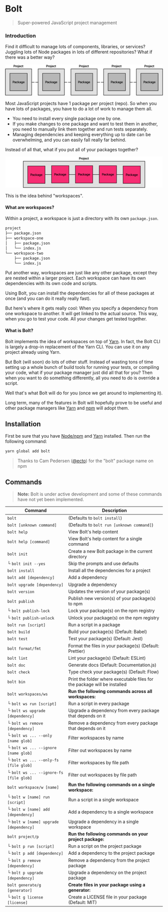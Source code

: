 # Bolt

> Super-powered JavaScript project management

### Introduction

Find it difficult to manage lots of components, libraries, or services?
Juggling lots of Node packages in lots of different repositories? What if there
was a better way?

![Diagram: One package per project](https://raw.githubusercontent.com/boltpkg/assets/master/diagram-multirepo.png)

Most JavaScript projects have 1 package per project (repo). So when you have
lots of packages, you have to do a lot of work to manage them all.

- You need to install every single package one by one.
- If you make changes to one package and want to test them in another, you need
  to manually link them together and run tests separately.
- Managing dependencies and keeping everything up to date can be overwhelming,
  and you can easily fall really far behind.

Instead of all that, what if you put all of your packages together?

![Diagram: Project with many packages](https://raw.githubusercontent.com/boltpkg/assets/master/diagram-monorepo.png)

This is the idea behind "workspaces".

#### What are workspaces?

Within a project, a workspace is just a directory with its own `package.json`.

```
project
├── package.json
├── workspace-one
│   ├── package.json
│   └── index.js
└── workspace-two
    ├── package.json
    └── index.js
```

Put another way, workspaces are just like any other package, except they are
nested within a larger project. Each workspace can have its own dependencies
with its own code and scripts.

Using Bolt, you can install the dependencies for all of these packages at once
(and you can do it really really fast).

But here's where it gets really cool: When you specify a dependency from one
workspace to another. It will get linked to the actual source. This way, when
you go to test your code. All your changes get tested together.

#### What is Bolt?

Bolt implements the idea of workspaces on top of [Yarn](https://yarnpkg.com/).
In fact, the Bolt CLI is largely a drop-in replacement of the Yarn CLI. You can
use it on any project already using Yarn.

But Bolt (will soon) do lots of other stuff. Instead of wasting tons of time
setting up a whole bunch of build tools for running your tests, or compiling
your code, what if your package manager just did all that for you? Then when
you want to do something differently, all you need to do is override a script.

Well that's what Bolt will do for you (once we get around to implementing it).

Long term, many of the features in Bolt will hopefully prove to be useful and
other package managers like [Yarn](https://yarnpkg.com/) and
[npm](https://www.npmjs.com/) will adopt them.

## Installation

First be sure that you have [Node/npm](https://nodejs.org/) and
[Yarn](https://yarnpkg.com/docs/install/) installed. Then run the following
command:

```sh
yarn global add bolt
```

> Thanks to Cam Pedersen ([@ecto](https://github.com/ecto)) for the "bolt"
> package name on npm

## Commands

> **Note:** Bolt is under active development and some of these commands have
> not yet been implemented.

| Command                                 | Description                                                               |
| --------------------------------------- | ------------------------------------------------------------------------- |
| `bolt`                                  | (Defaults to `bolt install`)                                              |
| `bolt [unknown command]`                | (Defaults to `bolt run [unknown command]`)                                |
| `bolt help`                             | View Bolt's help content                                                  |
| `bolt help [command]`                   | View Bolt's help content for a single command                             |
| `bolt init`                             | Create a new Bolt package in the current directory                        |
| └ `bolt init --yes`                     | Skip the prompts and use defaults                                         |
| `bolt install`                          | Install all the dependencies for a project                                |
| `bolt add [dependency]`                 | Add a dependency                                                          |
| `bolt upgrade [dependency]`             | Upgrade a dependency                                                      |
| `bolt version`                          | Updates the version of your package(s)                                    |
| `bolt publish`                          | Publish new version(s) of your package(s) to npm                          |
| └ `bolt publish-lock`                   | Lock your package(s) on the npm registry                                  |
| └ `bolt publish-unlock`                 | Unlock your package(s) on the npm registry                                |
| `bolt run [script]`                     | Run a script in a package                                                 |
| `bolt build`                            | Build your package(s) (Default: Babel)                                    |
| `bolt test`                             | Test your package(s) (Default: Jest)                                      |
| `bolt format/fmt`                       | Format the files in your package(s) (Default: Prettier)                   |
| `bolt lint`                             | Lint your package(s) (Default: ESLint)                                    |
| `bolt doc`                              | Generate docs (Default: Documentation.js)                                 |
| `bolt check`                            | Type check your package(s) (Default: Flow)                                |
| `bolt bin`                              | Print the folder where executable files for the package will be installed |
| `bolt workspaces/ws`                    | **Run the following commands across all workspaces:**                     |
| └ `bolt ws run [script]`                | Run a script in every package                                             |
| └ `bolt ws upgrade [dependency]`        | Upgrade a dependency from every package that depends on it                |
| └ `bolt ws remove [dependency]`         | Remove a dependency from every package that depends on it                 |
| └ `bolt ws ... --only [name glob]`      | Filter workspaces by name                                                 |
| └ `bolt ws ... --ignore [name glob]`    | Filter out workspaces by name                                             |
| └ `bolt ws ... --only-fs [file glob]`   | Filter workspaces by file path                                            |
| └ `bolt ws ... --ignore-fs [file glob]` | Filter out workspaces by file path                                        |
| `bolt workspace/w [name]`               | **Run the following commands on a single workspace:**                     |
| └ `bolt w [name] run [script]`          | Run a script in a single workspace                                        |
| └ `bolt w [name] add [dependency]`      | Add a dependency to a single workspace                                    |
| └ `bolt w [name] upgrade [dependency]`  | Upgrade a dependency in a single workspace                                |
| `bolt project/p`                        | **Run the following commands on your project package:**                   |
| └ `bolt p run [script]`                 | Run a script on the project package                                       |
| └ `bolt p add [dependency]`             | Add a dependency to the project package                                   |
| └ `bolt p remove [dependency]`          | Remove a dependency from the project package                              |
| └ `bolt p upgrade [dependency]`         | Upgrade a dependency on the project package                               |
| `bolt generate/g [generator]`           | **Create files in your package using a generator:**                       |
| └ `bolt g license [license]`            | Create a LICENSE file in your package (Default: MIT)                      |
